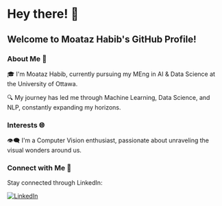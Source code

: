# Hey there! 👋


## Welcome to Moataz Habib's GitHub Profile!



### About Me 🧠

🎓 I'm Moataz Habib, currently pursuing my MEng in AI & Data Science at the University of Ottawa.

🔍 My journey has led me through Machine Learning, Data Science, and NLP, constantly expanding my horizons.

### Interests 🌐

👁️‍🗨️ I'm a Computer Vision enthusiast, passionate about unraveling the visual wonders around us.

### Connect with Me 🔗

Stay connected through LinkedIn:

[![LinkedIn](https://img.shields.io/badge/-LinkedIn-0077B5?style=for-the-badge&logo=linkedin&logoColor=white)](https://www.linkedin.com/in/moataz-habib-33698426a/)

